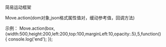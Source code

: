 
  简易运动框架

  Move.action(dom对象,json格式属性值对，缓动参考值，回调方法)

  示例：
  Move.action(box,{width:500,height:200,left:200,top:100,marginLeft:10,opacity:.5},5,function(){
          console.log('end');
  });

